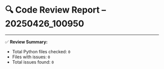 # 🔍 Code Review Report – 20250426_100950

---

✅ **Review Summary:**
- Total Python files checked: `0`
- Files with issues: `0`
- Total issues found: `0`
